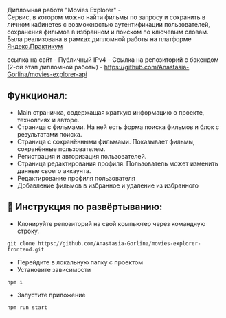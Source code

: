 Дипломная работа "Movies Explorer" -<br />
Сервис, в котором можно найти фильмы по запросу и сохранить в личном кабинетеs c возможностью аутентификации пользователей, сохранения фильмов в избранном и поиском по ключевым словам. Была реализована в рамках дипломной работы на платформе [Яндекс.Практикум](https://praktikum.yandex.ru/web/)

ссылка на сайт -
Публичный IPv4 - 
Ссылка на репозиторий с бэкендом (2-ой этап дипломной работы) - https://github.com/Anastasia-Gorlina/movies-explorer-api

## Функционал:

- Main страничка, содержащая краткую информацию о проекте, технолгиях и авторе.
- Страница с фильмами. На ней есть форма поиска фильмов и блок с результатами поиска.
- Страница с сохранёнными фильмами. Показывает фильмы, сохранённые пользователем.
- Регистрация и авторизация пользователей.
- Страница редактирования профиля. Пользователь может изменить данные своего аккаунта.
- Редактирование профиля пользователя
- Добавление фильмов в избранное и удаление из избранного

## 🚀 Инструкция по развёртыванию:

- Клонируйте репозиторий на свой компьютер через командную строку.

```
git clone https://github.com/Anastasia-Gorlina/movies-explorer-frontend.git
```

- Перейдите в локальную папку с проектом
- Установите зависимости

```
npm i
```

- Запустите приложение

```
npm run start
```